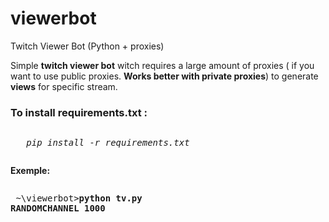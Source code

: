 # viewerbot
Twitch Viewer Bot (Python + proxies)
<p>Simple <b>twitch viewer bot</b> witch requires a large amount of proxies ( if you want to use public proxies. <b>Works better with private proxies</b>) to generate <b>views</b> for specific stream.<p>


<h3>To install <b>requirements.txt :</b></h3> 
	 <pre><p>	<i>pip install -r requirements.txt</i></p></pre>

<b>Exemple: </b>
	<pre><p>	~\viewerbot><b>python tv.py RANDOMCHANNEL 1000</b></p></pre>
